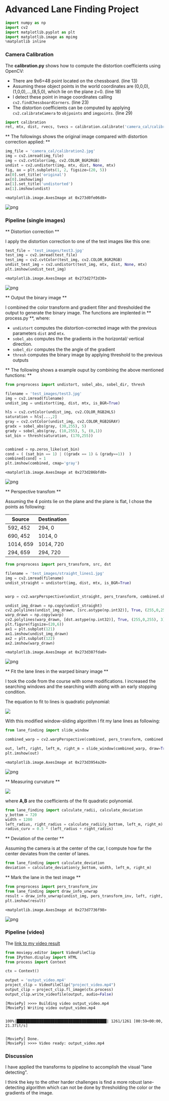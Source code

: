 
# Advanced Lane Finding Project


```python
import numpy as np
import cv2
import matplotlib.pyplot as plt
import matplotlib.image as mpimg
%matplotlib inline
```

### Camera Calibration 

The **calibration.py** shows how to compute the distortion coefficients using OpenCV:
- There are 9x6=48 point located on the chessboard. (line 13)
- Assuming these object points in the world coordinates are (0,0,0), (1,0,0),...,(8,5,0), which lie on the plane z=0. (line 18)
- I detect these point in image coordinates calling `cv2.findChessboardCorners`. (line 23)
- The distortion coefficients can be computed by applying `cv2.calibrateCamera` to `objpoints` and `imgpoints`. (line 29)


```python
import calibration
ret, mtx, dist, rvecs, tvecs = calibration.calibrate('camera_cal/calibration*.jpg')
```

** The followings shows the original image compared with distortion correction applied: **


```python
img_file = 'camera_cal/calibration2.jpg'
img = cv2.imread(img_file)
img = cv2.cvtColor(img, cv2.COLOR_BGR2RGB)
undist = cv2.undistort(img, mtx, dist, None, mtx)
fig, ax = plt.subplots(1, 2, figsize=(20, 5))
ax[0].set_title('original')
ax[0].imshow(img)
ax[1].set_title('undistorted')
ax[1].imshow(undist)
```




    <matplotlib.image.AxesImage at 0x273d0fe06d8>




![png](output_5_1.png)


### Pipeline (single images)

** Distortion correction **

I apply the distortion correction to one of the test images like this one:


```python
test_file = 'test_images/test3.jpg'
test_img = cv2.imread(test_file)
test_img = cv2.cvtColor(test_img, cv2.COLOR_BGR2RGB)
undist_test_img = cv2.undistort(test_img, mtx, dist, None, mtx)
plt.imshow(undist_test_img)
```




    <matplotlib.image.AxesImage at 0x273d27f2d30>




![png](output_8_1.png)


** Output the binary image **

I combined the color transform and gradient filter and thresholded the output to generate the binary image. The functions are implented in ** process.py **, where:

- `undistort` computes the distortion-corrected image with the previous parameters `dist` and `mtx`.
- `sobel_abs` computes the the gradients in the horizontal/ vertical direction.
- `sobel_dir` computes the the angle of the gradient
- `thresh` computes the binary image by applying threshold to the previous outputs

** The following shows a example ouput by combining the above mentioned functions: **


```python
from preprocess import undistort, sobel_abs, sobel_dir, thresh

filename = 'test_images/test3.jpg'
img = cv2.imread(filename)
undist_img = undistort(img, dist, mtx, is_BGR=True)

hls = cv2.cvtColor(undist_img, cv2.COLOR_RGB2HLS)
saturation = hls[...,2]
gray = cv2.cvtColor(undist_img, cv2.COLOR_RGB2GRAY)
gradx = sobel_abs(gray, (30,255), 5)
grady = sobel_abs(gray, (10,255), 5, (0,1))
sat_bin = thresh(saturation, (170,255))


combined = np.zeros_like(sat_bin)
cond = ( (sat_bin == 1) | ((gradx == 1) & (grady==1))  )
combined[cond] = 1
plt.imshow(combined, cmap='gray')
```




    <matplotlib.image.AxesImage at 0x273d286bfd0>




![png](output_11_1.png)


** Perspective transfom **

Assuming the 4 points lie on the plane and the plane is flat, I chose the points as following:

Source|Destination   
---|---
592, 452|294, 0
690, 452|1014, 0
1014, 659|1014, 720
294, 659|294, 720


```python
from preprocess import pers_transform, src, dst

filename = 'test_images/straight_lines1.jpg'
img = cv2.imread(filename)
undist_straight = undistort(img, dist, mtx, is_BGR=True)


warp = cv2.warpPerspective(undist_straight, pers_transform, combined.shape[::-1], flags=cv2.INTER_LINEAR)

undist_img_drawn = np.copy(undist_straight)
cv2.polylines(undist_img_drawn, [src.astype(np.int32)], True, (255,0,255), 3)
warp_drawn = np.copy(warp)
cv2.polylines(warp_drawn, [dst.astype(np.int32)], True, (255,0,255), 3)
plt.figure(figsize=(20,6))
ax1 = plt.subplot(121)
ax1.imshow(undist_img_drawn)
ax2 = plt.subplot(122)
ax2.imshow(warp_drawn)
```




    <matplotlib.image.AxesImage at 0x273d387fda0>




![png](output_13_1.png)


** Fit the lane lines in the warped binary image **

I took the code from the course with some modifications. I increased the searching windows and the searching width along with an early stopping condition.

The equation to fit to lines is quadratic polynomial:

![](./fit.png)

With this modified window-sliding algorithm I fit my lane lines as following:


```python
from lane_finding import slide_window

combined_warp = cv2.warpPerspective(combined, pers_transform, combined.shape[::-1], flags=cv2.INTER_LINEAR)

out, left, right, left_m, right_m = slide_window(combined_warp, draw=True)
plt.imshow(out)
```




    <matplotlib.image.AxesImage at 0x273d3954a20>




![png](output_15_1.png)


** Measuring curvature **

![](./curve.png)

where **A,B** are the coefficients of the fit quadratic polynomial.


```python
from lane_finding import calculate_radii, calculate_deviation
y_bottom = 720
width = 1200
left_radius, right_radius = calculate_radii(y_bottom, left_m, right_m)
radius_curv = 0.5 * (left_radius + right_radius)
```

** Deviation of the center **

Assuming the camera is at the center of the car, I compute how far the center deviates from the center of lanes.


```python
from lane_finding import calculate_deviation
deviation = calculate_deviation(y_bottom, width, left_m, right_m)
```

** Mark the lane in the test image **


```python
from preprocess import pers_transform_inv
from lane_finding import draw_info_unwrap
result = draw_info_unwrap(undist_img, pers_transform_inv, left, right, radius_curv, deviation)
plt.imshow(result)
```




    <matplotlib.image.AxesImage at 0x273d7736f98>




![png](output_21_1.png)


### Pipeline (video) 

The [link to my video result](./output_video.mp4)


```python
from moviepy.editor import VideoFileClip
from IPython.display import HTML
from process import Context

ctx = Context()

output = 'output_video.mp4'
project_clip = VideoFileClip("project_video.mp4")
output_clip = project_clip.fl_image(ctx.process)
output_clip.write_videofile(output, audio=False)
```

    [MoviePy] >>>> Building video output_video.mp4
    [MoviePy] Writing video output_video.mp4
    

    100%|████████████████████████████████████████| 1261/1261 [00:59<00:00,  21.37it/s]
    

    [MoviePy] Done.
    [MoviePy] >>>> Video ready: output_video.mp4 
    
    

### Discussion

I have applied the transforms to pipeline to accomplish the visual "lane detecting".

I think the key to the other harder challenges is find a more robust lane-detecting algorithm which can not be done by thresholding the color or the gradients of the image.
